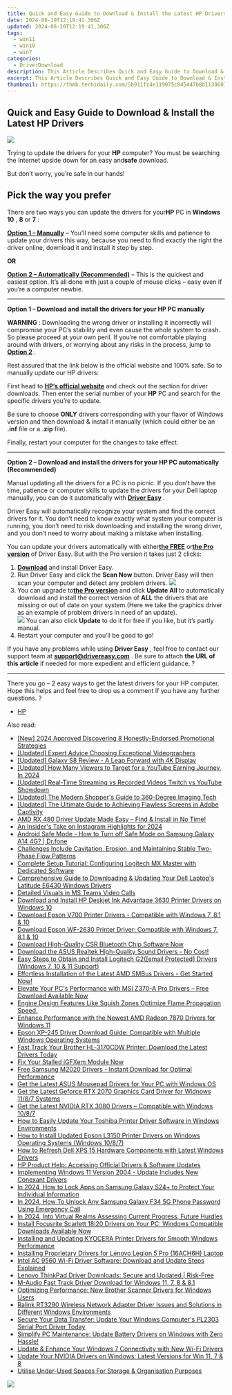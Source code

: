 ```yaml
---
title: Quick and Easy Guide to Download & Install the Latest HP Drivers
date: 2024-08-19T12:19:41.306Z
updated: 2024-08-20T12:19:41.306Z
tags:
  - win11
  - win10
  - win7
categories:
  - DriverDownload
description: This Article Describes Quick and Easy Guide to Download & Install the Latest HP Drivers
excerpt: This Article Describes Quick and Easy Guide to Download & Install the Latest HP Drivers
thumbnail: https://thmb.techidaily.com/5b911fc4e119075c845447b8b1130601d398b21b169f3541bab98402d648f2f7.jpg
---
```


## Quick and Easy Guide to Download & Install the Latest HP Drivers

![](https://images.drivereasy.com/wp-content/uploads/2018/10/img_5bb8235cdc55d.jpg)

 Trying to update the drivers for your **HP**   computer? You must be searching the Internet upside down for an easy and**safe** download.

But don’t worry, you’re safe in our hands!

## Pick the way you prefer

 There are two ways you can update the drivers for your**HP** PC in **Windows 10** , **8** or **7** :

[**Option 1 – Manually**](https://tools.techidaily.com/drivereasy/download/) – You’ll need some computer skills and patience to update your drivers this way, because you need to find exactly the right the driver online, download it and install it step by step.

**OR**

[**Option 2 – Automatically (Recommended)**](https://tools.techidaily.com/drivereasy/download/) – This is the quickest and easiest option. It’s all done with just a couple of mouse clicks – easy even if you’re a computer newbie.

---

 **Option 1 – Download and install the drivers for your HP PC manually**

**WARNING** : Downloading the wrong driver or installing it incorrectly will compromise your PC’s stability and even cause the whole system to crash. So please proceed at your own peril. If you’re not comfortable playing around with drivers, or worrying about any risks in the process, jump to [**Option 2**](https://tools.techidaily.com/drivereasy/download/) .

 Rest assured that the link below is the official website and 100% safe. So to manually update our HP drivers:

 First head to **[HP’s official website](https://www8.hp.com/us/en/home.html)** [](https://shop-links.co/link/?exclusive=1&publisher_slug=itechdaily19598&url=https%3A%2F%2Fwww.dell.com%2Fen-us) and check out the section for driver downloads. Then enter the serial number of your **HP** PC and search for the specific drivers you’re to update.

 Be sure to choose **ONLY** drivers corresponding with your flavor of Windows version and then download & install it manually (which could either be an **.inf** file or a **.zip** file).

Finally, restart your computer for the changes to take effect.

---

 **Option 2 – Download and install the drivers for your HP PC automatically (Recommended)**

 Manual updating all the drivers for a PC is no picnic. If you don’t have the time, patience or computer skills to update the  drivers for your Dell laptop manually, you can do it automatically with **[Driver Easy](https://tools.techidaily.com/drivereasy/download/)**  .

 Driver Easy will automatically recognize your system and find the correct drivers for it. You don’t need to know exactly what system your computer is running, you don’t need to risk downloading and installing the wrong driver, and you don’t need to worry about making a mistake when installing.

 You can update your drivers automatically with either[**the FREE**](https://tools.techidaily.com/drivereasy/download/)  or[**the Pro version**](https://tools.techidaily.com/drivereasy/download/) of Driver Easy. But with the Pro version it takes just 2 clicks:

1. **[Download](https://tools.techidaily.com/drivereasy/download/)**  and install Driver Easy.
2. Run Driver Easy and click the **Scan Now** button. Driver Easy will then scan your computer and detect any problem drivers. ![](https://images.drivereasy.com/wp-content/uploads/2018/07/img_5b5aefd675a7c.jpg)
3. You can upgrade to[**the Pro version**](https://tools.techidaily.com/drivereasy/download/) and click **Update All** to automatically download and install the correct version of **ALL**  the drivers that are missing or out of date on your system.(Here we take the graphics driver as an example of problem drivers in need of an update).  
![](https://images.drivereasy.com/wp-content/uploads/2018/10/img_5bb83229d86f1.jpg) You can also click **Update** to do it for free if you like, but it’s partly manual.
4. Restart your computer and you’ll be good to go!

 If you have any problems while using **Driver Easy** , feel free to contact our support team at **<support@drivereasy.com>** . Be sure to attach **the URL of this article** if needed for more expedient and efficient guidance. ?

---

 There you go – 2 easy ways to get the latest drivers for your HP computer. Hope this helps and feel free to drop us a comment if you have any further questions. ?

* [HP](https://tools.techidaily.com/drivereasy/download/)

<ins class="adsbygoogle"
     style="display:block"
     data-ad-format="autorelaxed"
     data-ad-client="ca-pub-7571918770474297"
     data-ad-slot="1223367746"></ins>



<ins class="adsbygoogle"
     style="display:block"
     data-ad-client="ca-pub-7571918770474297"
     data-ad-slot="8358498916"
     data-ad-format="auto"
     data-full-width-responsive="true"></ins>

<span class="atpl-alsoreadstyle">Also read:</span>
<div><ul>
<li><a href="https://facebook-video-share.techidaily.com/new-2024-approved-discovering-8-honestly-endorsed-promotional-strategies/"><u>[New] 2024 Approved  Discovering 8 Honestly-Endorsed Promotional Strategies</u></a></li>
<li><a href="https://some-knowledge.techidaily.com/updated-expert-advice-choosing-exceptional-videographers/"><u>[Updated] Expert Advice  Choosing Exceptional Videographers</u></a></li>
<li><a href="https://fox-http.techidaily.com/updated-galaxy-s8-review-a-leap-forward-with-4k-display/"><u>[Updated] Galaxy S8 Review - A Leap Forward with 4K Display</u></a></li>
<li><a href="https://eaxpv-info.techidaily.com/updated-how-many-viewers-to-target-for-a-youtube-earning-journey-in-2024/"><u>[Updated] How Many Viewers to Target for a YouTube Earning Journey, In 2024</u></a></li>
<li><a href="https://article-tips.techidaily.com/updated-real-time-streaming-vs-recorded-videos-twitch-vs-youtube-showdown/"><u>[Updated] Real-Time Streaming vs Recorded Videos  Twitch vs YouTube Showdown</u></a></li>
<li><a href="https://some-skills.techidaily.com/updated-the-modern-shoppers-guide-to-360-degree-imaging-tech/"><u>[Updated] The Modern Shopper's Guide to 360-Degree Imaging Tech</u></a></li>
<li><a href="https://screen-mirroring-recording.techidaily.com/updated-the-ultimate-guide-to-achieving-flawless-screens-in-adobe-captivity/"><u>[Updated] The Ultimate Guide to Achieving Flawless Screens in Adobe Captivity</u></a></li>
<li><a href="https://hardware-help.techidaily.com/amd-rx-480-driver-update-made-easy-find-and-install-in-no-time/"><u>AMD RX 480 Driver Update Made Easy – Find & Install in No Time!</u></a></li>
<li><a href="https://instagram-video-files.techidaily.com/an-insiders-take-on-instagram-highlights-for-2024/"><u>An Insider's Take on Instagram Highlights for 2024</u></a></li>
<li><a href="https://howto.techidaily.com/android-safe-mode-how-to-turn-off-safe-mode-on-samsung-galaxy-a14-4g-drfone-by-drfone-fix-android-problems-fix-android-problems/"><u>Android Safe Mode - How to Turn off Safe Mode on Samsung Galaxy A14 4G? | Dr.fone</u></a></li>
<li><a href="https://hardware-help.techidaily.com/1722976993955-challenges-include-cavitation-erosion-and-maintaining-stable-two-phase-flow-patterns/"><u>Challenges Include Cavitation, Erosion, and Maintaining Stable Two-Phase Flow Patterns</u></a></li>
<li><a href="https://hardware-help.techidaily.com/complete-setup-tutorial-configuring-logitech-mx-master-with-dedicated-software/"><u>Complete Setup Tutorial: Configuring Logitech MX Master with Dedicated Software</u></a></li>
<li><a href="https://hardware-help.techidaily.com/comprehensive-guide-to-downloading-and-updating-your-dell-laptops-latitude-e6430-windows-drivers/"><u>Comprehensive Guide to Downloading & Updating Your Dell Laptop's Latitude E6430 Windows Drivers</u></a></li>
<li><a href="https://fox-friendly.techidaily.com/detailed-visuals-in-ms-teams-video-calls/"><u>Detailed Visuals in MS Teams Video Calls</u></a></li>
<li><a href="https://hardware-help.techidaily.com/download-and-install-hp-deskjet-ink-advantage-3630-printer-drivers-on-windows-10/"><u>Download and Install HP Deskjet Ink Advantage 3630 Printer Drivers on Windows 10</u></a></li>
<li><a href="https://hardware-help.techidaily.com/download-epson-v700-printer-drivers-compatible-with-windows-7-81-and-10/"><u>Download Epson V700 Printer Drivers - Compatible with Windows 7, 8.1 & 10</u></a></li>
<li><a href="https://hardware-help.techidaily.com/download-epson-wf-2630-printer-driver-compatible-with-windows-7-81-and-10/"><u>Download Epson WF-2630 Printer Driver: Compatible with Windows 7, 8.1 & 10</u></a></li>
<li><a href="https://hardware-help.techidaily.com/download-high-quality-csr-bluetooth-chip-software-now/"><u>Download High-Quality CSR Bluetooth Chip Software Now</u></a></li>
<li><a href="https://hardware-help.techidaily.com/download-the-asus-realtek-high-quality-sound-drivers-no-cost/"><u>Download the ASUS Realtek High-Quality Sound Drivers - No Cost!</u></a></li>
<li><a href="https://hardware-help.techidaily.com/easy-steps-to-obtain-and-install-logitech-g2email-protected-drivers-windows-7-10-and-11-support/"><u>Easy Steps to Obtain and Install Logitech G2([email Protected] Drivers (Windows 7, 10 & 11 Support)</u></a></li>
<li><a href="https://hardware-help.techidaily.com/1722966500617-effortless-installation-of-the-latest-amd-smbus-drivers-get-started-now/"><u>Effortless Installation of the Latest AMD SMBus Drivers - Get Started Now!</u></a></li>
<li><a href="https://hardware-help.techidaily.com/elevate-your-pcs-performance-with-msi-z370-a-pro-drivers-free-download-available-now/"><u>Elevate Your PC's Performance with MSI Z370-A Pro Drivers – Free Download Available Now</u></a></li>
<li><a href="https://hardware-help.techidaily.com/engine-design-features-like-squish-zones-optimize-flame-propagation-speed/"><u>Engine Design Features Like Squish Zones Optimize Flame Propagation Speed.</u></a></li>
<li><a href="https://hardware-help.techidaily.com/enhance-performance-with-the-newest-amd-radeon-7870-drivers-for-windows-11/"><u>Enhance Performance with the Newest AMD Radeon 7870 Drivers for Windows 11</u></a></li>
<li><a href="https://hardware-help.techidaily.com/epson-xp-245-driver-download-guide-compatible-with-multiple-windows-operating-systems/"><u>Epson XP-245 Driver Download Guide: Compatible with Multiple Windows Operating Systems</u></a></li>
<li><a href="https://hardware-help.techidaily.com/fast-track-your-brother-hl-3170cdw-printer-download-the-latest-drivers-today/"><u>Fast Track Your Brother HL-3170CDW Printer: Download the Latest Drivers Today</u></a></li>
<li><a href="https://hardware-help.techidaily.com/fix-your-stalled-igfxem-module-now/"><u>Fix Your Stalled iGFXem Module Now</u></a></li>
<li><a href="https://hardware-help.techidaily.com/free-samsung-m2020-drivers-instant-download-for-optimal-performance/"><u>Free Samsung M2020 Drivers - Instant Download for Optimal Performance</u></a></li>
<li><a href="https://hardware-help.techidaily.com/get-the-latest-asus-mousepad-drivers-for-your-pc-with-windows-os/"><u>Get the Latest ASUS Mousepad Drivers for Your PC with Windows OS</u></a></li>
<li><a href="https://hardware-help.techidaily.com/get-the-latest-geforce-rtx-2070-graphics-card-driver-for-widnows-1187-systems/"><u>Get the Latest Geforce RTX 2070 Graphics Card Driver for Widnows 11/8/7 Systems</u></a></li>
<li><a href="https://hardware-help.techidaily.com/get-the-latest-nvidia-rtx-3080-drivers-compatible-with-windows-1087/"><u>Get the Latest NVIDIA RTX 3080 Drivers – Compatible with Windows 10/8/7</u></a></li>
<li><a href="https://hardware-help.techidaily.com/how-to-easily-update-your-toshiba-printer-driver-software-in-windows-environments/"><u>How to Easily Update Your Toshiba Printer Driver Software in Windows Environments</u></a></li>
<li><a href="https://hardware-help.techidaily.com/how-to-install-updated-epson-l3150-printer-drivers-on-windows-operating-systems-windows-1087/"><u>How to Install Updated Epson L3150 Printer Drivers on Windows Operating Systems (Windows 10/8/7)</u></a></li>
<li><a href="https://hardware-help.techidaily.com/how-to-refresh-dell-xps-15-hardware-components-with-latest-windows-drivers/"><u>How to Refresh Dell XPS 15 Hardware Components with Latest Windows Drivers</u></a></li>
<li><a href="https://hardware-help.techidaily.com/hp-product-help-accessing-official-drivers-and-software-updates/"><u>HP Product Help: Accessing Official Drivers & Software Updates</u></a></li>
<li><a href="https://hardware-help.techidaily.com/implementing-windows-11-version-2004-update-includes-new-conexant-drivers/"><u>Implementing Windows 11 Version 2004 - Update Includes New Conexant Drivers</u></a></li>
<li><a href="https://android-unlock.techidaily.com/in-2024-how-to-lock-apps-on-samsung-galaxy-s24plus-to-protect-your-individual-information-by-drfone-android/"><u>In 2024, How to Lock Apps on Samsung Galaxy S24+ to Protect Your Individual Information</u></a></li>
<li><a href="https://android-unlock.techidaily.com/in-2024-how-to-unlock-any-samsung-galaxy-f34-5g-phone-password-using-emergency-call-by-drfone-android/"><u>In 2024, How To Unlock Any Samsung Galaxy F34 5G Phone Password Using Emergency Call</u></a></li>
<li><a href="https://extra-approaches.techidaily.com/in-2024-into-virtual-realms-assessing-current-progress-future-hurdles/"><u>In 2024, Into Virtual Realms  Assessing Current Progress, Future Hurdles</u></a></li>
<li><a href="https://hardware-help.techidaily.com/install-focusrite-scarlett-18i20-drivers-on-your-pc-windows-compatible-downloads-available-now/"><u>Install Focusrite Scarlett 18I20 Drivers on Your PC: Windows Compatible Downloads Available Now</u></a></li>
<li><a href="https://hardware-help.techidaily.com/installing-and-updating-kyocera-printer-drivers-for-smooth-windows-performance/"><u>Installing and Updating KYOCERA Printer Drivers for Smooth Windows Performance</u></a></li>
<li><a href="https://hardware-help.techidaily.com/installing-proprietary-drivers-for-lenovo-legion-5-pro-16ach6h-laptop/"><u>Installing Proprietary Drivers for Lenovo Legion 5 Pro (16ACH6H) Laptop</u></a></li>
<li><a href="https://hardware-help.techidaily.com/intel-ac-9560-wi-fi-driver-software-download-and-update-steps-explained/"><u>Intel AC 9560 Wi-Fi Driver Software: Download and Update Steps Explained</u></a></li>
<li><a href="https://hardware-help.techidaily.com/lenovo-thinkpad-driver-downloads-secure-and-updated-risk-free/"><u>Lenovo ThinkPad Driver Downloads: Secure and Updated | Risk-Free</u></a></li>
<li><a href="https://hardware-help.techidaily.com/m-audio-fast-track-driver-download-for-windows-11-7-8-and-81/"><u>M-Audio Fast Track Driver Download for Windows 11, 7, 8 & 8.1</u></a></li>
<li><a href="https://hardware-help.techidaily.com/optimizing-performance-new-brother-scanner-drivers-for-windows-users/"><u>Optimizing Performance: New Brother Scanner Drivers for Windows Users</u></a></li>
<li><a href="https://hardware-help.techidaily.com/ralink-rt3290-wireless-network-adapter-driver-issues-and-solutions-in-different-windows-environments/"><u>Ralink RT3290 Wireless Network Adapter Driver Issues and Solutions in Different Windows Environments</u></a></li>
<li><a href="https://hardware-help.techidaily.com/secure-your-data-transfer-update-your-windows-computers-pl2303-serial-port-driver-today/"><u>Secure Your Data Transfer: Update Your Windows Computer's PL2303 Serial Port Driver Today</u></a></li>
<li><a href="https://hardware-help.techidaily.com/simplify-pc-maintenance-update-battery-drivers-on-windows-with-zero-hassle/"><u>Simplify PC Maintenance: Update Battery Drivers on Windows with Zero Hassle!</u></a></li>
<li><a href="https://hardware-help.techidaily.com/update-and-enhance-your-windows-7-connectivity-with-new-wi-fi-drivers/"><u>Update & Enhance Your Windows 7 Connectivity with New Wi-Fi Drivers</u></a></li>
<li><a href="https://hardware-help.techidaily.com/update-your-nvidia-drivers-on-windows-latest-versions-for-win-11-7-and-8/"><u>Update Your NVIDIA Drivers on Windows: Latest Versions for Win 11, 7 & 8</u></a></li>
<li><a href="https://hardware-help.techidaily.com/utilise-under-used-spaces-for-storage-and-organisation-purposes/"><u>Utilise Under-Used Spaces For Storage & Organisation Purposes</u></a></li>
</ul></div>

<!-- affiliate ads begin -->
<a href="https://secure.2checkout.com/order/checkout.php?PRODS=45152835&QTY=1&AFFILIATE=108875&CART=1"><img src="https://download.terabyteunlimited.com/banners/ad_800x450_d.jpg" border="0"></a>
<!-- affiliate ads end -->